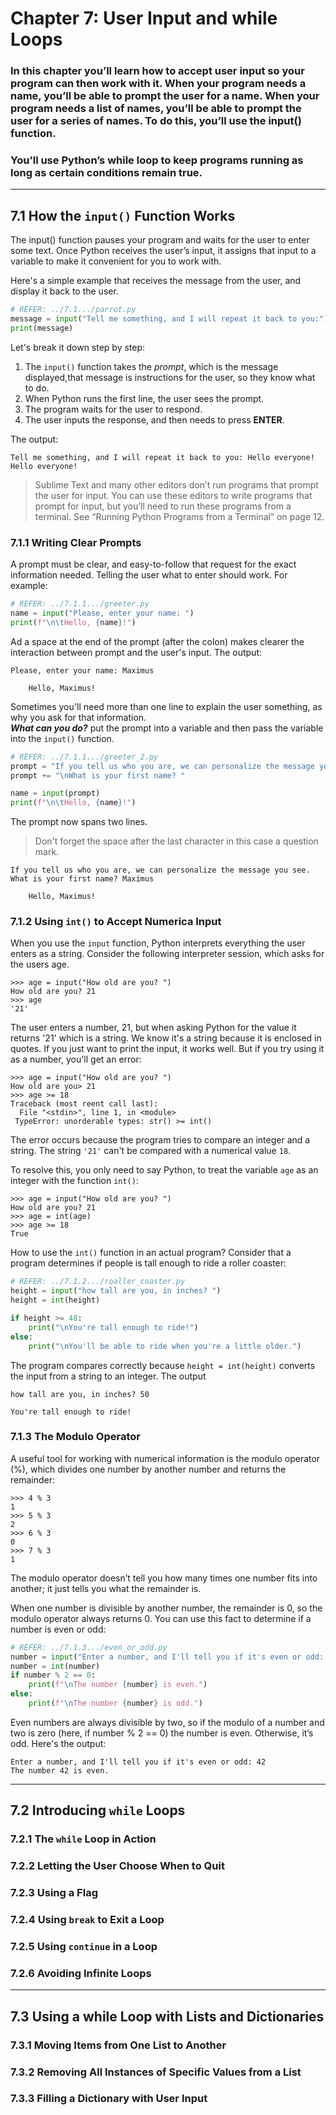 
# Chapter 7: User Input and while Loops
### In this chapter you’ll learn how to accept user input so your program can then work with it. When your program needs a name, you’ll be able to prompt the user for a name. When your program needs a list of names, you’ll be able to prompt the user for a series of names. To do this, you’ll use the input() function.
### You’ll use Python’s while loop to keep programs running as long as certain conditions remain true.

---
## 7.1 How the `input()` Function Works
The input() function pauses your program and waits for the user to enter
some text. Once Python receives the user’s input, it assigns that input to a
variable to make it convenient for you to work with.

Here's a simple example that receives the message from the user, and display it
back to the user.
```python
# REFER: ../7.1.../parrot.py
message = input("Tell me something, and I will repeat it back to you:")
print(message)
```
Let's break it down step by step:
1. The `input()` function takes the <i>prompt</i>, which is the message 
displayed,that message is instructions for the user, so they know what to do. 
2. When Python runs the first line, the user sees the prompt. 
3. The program waits for the user to respond.
4. The user inputs the response, and then needs to press <b>ENTER</b>.

The output:
```commandline
Tell me something, and I will repeat it back to you: Hello everyone!
Hello everyone!
```
> Sublime Text and many other editors don’t run programs that prompt the user
> for input. You can use these editors to write programs that prompt for input,
> but you’ll need to run these programs from a terminal. See “Running Python
> Programs from a Terminal” on page 12.

### 7.1.1 Writing Clear Prompts
A prompt must be clear, and easy-to-follow that request for the exact 
information needed. Telling the user what to enter should work. For example:
```python
# REFER: ../7.1.1.../greeter.py
name = input("Please, enter your name: ")
print(f"\n\tHello, {name}!")
```
Ad a space at the end of the prompt (after the colon) makes clearer the
interaction between prompt and the user's input. 
The output:
```commandline
Please, enter your name: Maximus

	Hello, Maximus!
```

Sometimes you'll need more than one line to explain the user something, as why
you ask for that information. <br>
<b><i>What can you do?</i></b> put the prompt into a variable and then pass the
variable into the `input()` function.
```python
# REFER: ../7.1.1.../greeter_2.py
prompt = "If you tell us who you are, we can personalize the message you see."
prompt += "\nWhat is your first name? "

name = input(prompt)
print(f"\n\tHello, {name}!")
```
The prompt now spans two lines.
> Don't forget the space after the last character in this case a question mark.
```commandline
If you tell us who you are, we can personalize the message you see.
What is your first name? Maximus

	Hello, Maximus!
```

### 7.1.2 Using `int()` to Accept Numerica Input
When you use the `input` function, Python interprets everything the user enters
as a string. Consider the following interpreter session, which asks for the 
users age.
```commandline
>>> age = input("How old are you? ")
How old are you? 21
>>> age
'21'
```
The user enters a number, 21, but when asking Python for the value it returns
'21' which is a string. We know it's a string because it is enclosed in quotes.
If you just want to print the input, it works well. But if you try using it as
a number, you'll get an error:
```commandline
>>> age = input("How old are you? ")
How old are you> 21
>>> age >= 18
Traceback (most reent call last):
  File "<stdin>", line 1, in <module>
 TypeError: unorderable types: str() >= int() 
```
The error occurs because the program tries to compare an integer and a string.
The string `'21'` can't be compared with a numerical value `18`.

To resolve this, you only need to say Python, to treat the variable `age` as an
integer with the function `int()`:
```commandline
>>> age = input("How old are you? ")
How old are you? 21
>>> age = int(age)
>>> age >= 18
True
```

How to use the `int()` function in an actual program? Consider that a program
determines if people is tall enough to ride a roller coaster:
```python
# REFER: ../7.1.2.../roaller_coaster.py
height = input("how tall are you, in inches? ")
height = int(height)

if height >= 48:
    print("\nYou're tall enough to ride!")
else:
    print("\nYou'll be able to ride when you're a little older.")
```
The program compares correctly because `height = int(height)` converts the input
from a string to an integer. The output
```commandline
how tall are you, in inches? 50

You're tall enough to ride!
```

### 7.1.3 The Modulo Operator
A useful tool for working with numerical information is the modulo operator (%),
which divides one number by another number and returns the remainder:
```commandline
>>> 4 % 3
1
>>> 5 % 3
2
>>> 6 % 3
0
>>> 7 % 3
1
```
The modulo operator doesn’t tell you how many times one number fits
into another; it just tells you what the remainder is.

When one number is divisible by another number, the remainder is 0,
so the modulo operator always returns 0. You can use this fact to determine
if a number is even or odd:
```python
# REFER: ../7.1.3.../even_or_odd.py
number = input("Enter a number, and I'll tell you if it's even or odd: ")
number = int(number)
if number % 2 == 0:
    print(f"\nThe number {number} is even.")
else:
    print(f"\nThe number {number} is odd.")
```
Even numbers are always divisible by two, so if the modulo of a number
and two is zero (here, if number % 2 == 0) the number is even. Otherwise,
it’s odd. Here's the output:
```commandline
Enter a number, and I'll tell you if it's even or odd: 42
The number 42 is even.
```
---
## 7.2 Introducing `while` Loops

### 7.2.1 The `while` Loop in Action
### 7.2.2 Letting the User Choose When to Quit
### 7.2.3 Using a Flag
### 7.2.4 Using `break` to Exit a Loop
### 7.2.5 Using `continue` in a Loop
### 7.2.6 Avoiding Infinite Loops

---
## 7.3 Using a while Loop with Lists and Dictionaries

### 7.3.1 Moving Items from One List to Another
### 7.3.2 Removing All Instances of Specific Values from a List
### 7.3.3 Filling a Dictionary with User Input


